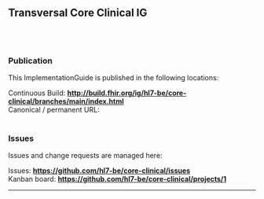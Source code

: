 Transversal Core Clinical IG
---
<br> </br>
###
### Publication
This ImplementationGuide is published in the following locations:

Continuous Build: __http://build.fhir.org/ig/hl7-be/core-clinical/branches/main/index.html__  
Canonical / permanent URL: 
<br> </br>

### Issues
Issues and change requests are managed here:  

Issues:  __https://github.com/hl7-be/core-clinical/issues__  
Kanban board:  __https://github.com/hl7-be/core-clinical/projects/1__  


---
